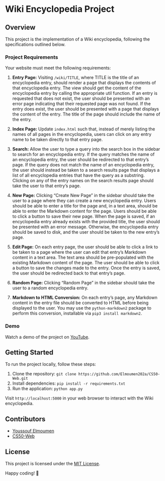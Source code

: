 # Wiki Encyclopedia Project

## Overview

This project is the implementation of a Wiki encyclopedia, following the specifications outlined below.

### Project Requirements

Your website must meet the following requirements:

1. **Entry Page:** Visiting `/wiki/TITLE`, where TITLE is the title of an encyclopedia entry, should render a page that displays the contents of that encyclopedia entry. The view should get the content of the encyclopedia entry by calling the appropriate util function. If an entry is requested that does not exist, the user should be presented with an error page indicating that their requested page was not found. If the entry does exist, the user should be presented with a page that displays the content of the entry. The title of the page should include the name of the entry.

2. **Index Page:** Update `index.html` such that, instead of merely listing the names of all pages in the encyclopedia, users can click on any entry name to be taken directly to that entry page.

3. **Search:** Allow the user to type a query into the search box in the sidebar to search for an encyclopedia entry. If the query matches the name of an encyclopedia entry, the user should be redirected to that entry’s page. If the query does not match the name of an encyclopedia entry, the user should instead be taken to a search results page that displays a list of all encyclopedia entries that have the query as a substring. Clicking on any of the entry names on the search results page should take the user to that entry’s page.

4. **New Page:** Clicking “Create New Page” in the sidebar should take the user to a page where they can create a new encyclopedia entry. Users should be able to enter a title for the page and, in a text area, should be able to enter the Markdown content for the page. Users should be able to click a button to save their new page. When the page is saved, if an encyclopedia entry already exists with the provided title, the user should be presented with an error message. Otherwise, the encyclopedia entry should be saved to disk, and the user should be taken to the new entry’s page.

5. **Edit Page:** On each entry page, the user should be able to click a link to be taken to a page where the user can edit that entry’s Markdown content in a text area. The text area should be pre-populated with the existing Markdown content of the page. The user should be able to click a button to save the changes made to the entry. Once the entry is saved, the user should be redirected back to that entry’s page.

6. **Random Page:** Clicking “Random Page” in the sidebar should take the user to a random encyclopedia entry.

7. **Markdown to HTML Conversion:** On each entry’s page, any Markdown content in the entry file should be converted to HTML before being displayed to the user. You may use the `python-markdown2` package to perform this conversion, installable via `pip3 install markdown2`.

### Demo

Watch a demo of the project on [YouTube](https://youtu.be/5IDqcg65iBM).

## Getting Started

To run the project locally, follow these steps:

1. Clone the repository: `git clone https://github.com/Elmoumen202a/CS50-Web.git`
2. Install dependencies: `pip install -r requirements.txt`
3. Run the application: `python app.py`

Visit `http://localhost:5000` in your web browser to interact with the Wiki encyclopedia.

## Contributors

- [Youssouf Elmoumen](https://github.com/Elmoumen202a)
- [CS50-Web](https://github.com/Elmoumen202a/CS50-Web)

## License

This project is licensed under the [MIT License](LICENSE).


Happy coding! 🚀
